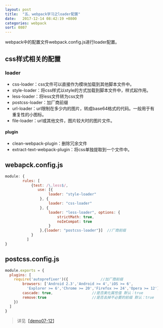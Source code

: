 ```yaml
---
layout: post
title:  "五、webpack学习之loader配置"
date:   2017-12-14 08:42:19 +0800
categories: webpack
sort: 0807
---
```


webpack中的配置文件webpack.config.js进行loader配置。

## css样式相关的配置

### loader

- css-loader：css文件可以直接作为模块加载到其他脚本文件中。
- style-loader：将css样式以style的方式加载到脚本文件中，样式起作用。
- less-loader：将less文件转为css文件
- postcss-loader：加厂商前缀
- url-loader：url限制在多少内的图片，转成base64格式的代码。一般用于有重复性的小图标。
- file-loader：url或其他文件，图片较大时的图片文件。

#### plugin

- clean-webpack-plugin：删除冗余文件
- extract-text-webpack-plugin：将css单独提取到一个文件中。​

## webapck.config.js

```js
module: {
        rules: [
            {test: /\.less$/, 
               use: [{
                    loader: "style-loader"
                }, {
                    loader: "css-loader"
                }, {
                    loader: "less-loader", options: {
                        strictMath: true,
                        noIeCompat: true
                    }
                },{loader: "postcss-loader"}]  //厂商前缀
            }
          ]
}
```



## postcss.config.js

```js
module.exports = {
  plugins: [
    require('autoprefixer')({               //加厂商前缀
        browsers: ['Android 2.3','Android >= 4','iOS >= 6',
          'Explorer >= 6','Chrome >= 20','Firefox >= 24','Opera >= 12'],
        cascade: true,                  //是否美化属性值 默认：true 
        remove:true                     //是否去掉不必要的前缀 默认：true 
    })
  ]
}
```



> 详见【[demo07-12](https://github.com/huanghui8030/webpack/tree/master/demo07-12)】